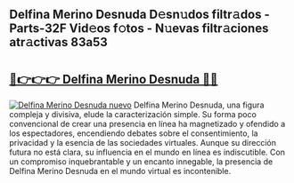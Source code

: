 ## Delfina Merino Desnuda D𝚎sn𝚞dos filtr𝚊dos - Parts-32F Vid𝚎os f𝚘tos - N𝚞evas filtr𝚊ciones atr𝚊ctivas 83a53

# <h2><a href="http://mb0fxq.tromn.icu/?c=Delfina+Merino+Desnuda">🔗👉👉👉 Delfina Merino Desnuda 🔗🔗</a></h2>

[![Delfina Merino Desnuda nuevo](https://i.imgur.com/pEAQMta.gif)](http://mb0fxq.tromn.icu/?c=Delfina+Merino+Desnuda)
Delfina Merino Desnuda, una figura compleja y divisiva, elude la caracterización simple. Su forma poco convencional de crear una presencia en línea ha magnetizado y ofendido a los espectadores, encendiendo debates sobre el consentimiento, la privacidad y la esencia de las sociedades virtuales. Aunque su dirección futura no está clara, su influencia en el mundo en línea es indiscutible. Con un compromiso inquebrantable y un encanto innegable, la presencia de Delfina Merino Desnuda en el mundo virtual es incontenible.
